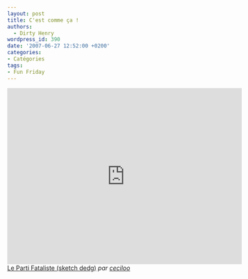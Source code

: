 ```yaml
---
layout: post
title: C'est comme ça !
authors:
  - Dirty Henry
wordpress_id: 390
date: '2007-06-27 12:52:00 +0200'
categories:
- Catégories
tags:
- Fun Friday
---
```

<iframe frameborder="0" width="540" height="405" src="http://www.dailymotion.com/embed/video/xx3d6"></iframe><br /><a href="http://www.dailymotion.com/video/xx3d6_le-parti-fataliste-sketch-dedg_fun" target="_blank">Le Parti Fataliste (sketch dedg)</a> <i>par <a href="http://www.dailymotion.com/ceciloo" target="_blank">ceciloo</a></i>
